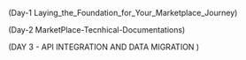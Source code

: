 (Day-1 Laying_the_Foundation_for_Your_Marketplace_Journey)

(Day-2 MarketPlace-Tecnhical-Documentations)

(DAY 3 - API INTEGRATION AND DATA MIGRATION )

